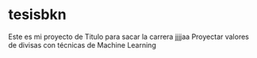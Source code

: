 # tesisbkn

Este es mi proyecto de Titulo para sacar la carrera jjjjaa
Proyectar valores de divisas con técnicas de Machine Learning
